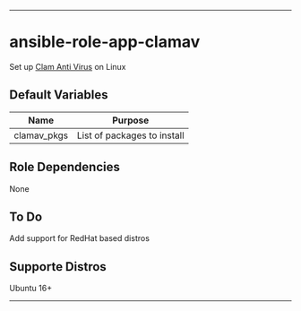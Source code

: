 ----
# ansible-role-app-clamav
Set up [Clam Anti Virus](https://www.clamav.net/) on Linux

## Default Variables
| Name | Purpose |
| ---- | ------- |
| clamav_pkgs | List of packages to install |

## Role Dependencies
None

## To Do
Add support for RedHat based distros

## Supporte Distros
Ubuntu 16+
****
